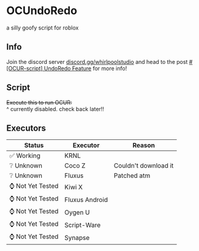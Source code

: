 # OCUndoRedo
a silly goofy script for roblox

## Info
Join the discord server [discord.gg/whirlpoolstudio](https://discord.gg/whirlpoolstudio) and head to the post [#[OCUR-script] UndoRedo Feature](https://canary.discord.com/channels/460407394971942922/1046501272540426300/1046501272540426300) for more info!
 
## Script
~~Execute this to run OCUR:~~  
^ currently disabled. check back later!!

## Executors
| Status            | Executor        | Reason              |
| ----------------- | --------------- | ------------------- |
| ✅ Working        | KRNL            |
| ❔ Unknown        | Coco Z          | Couldn't download it |
| ❔ Unknown        | Fluxus          | Patched atm          |
| ⌚ Not Yet Tested | Kiwi X          |
| ⌚ Not Yet Tested | Fluxus Android  |
| ⌚ Not Yet Tested | Oygen U         |
| ⌚ Not Yet Tested | Script-Ware     |
| ⌚ Not Yet Tested | Synapse         |